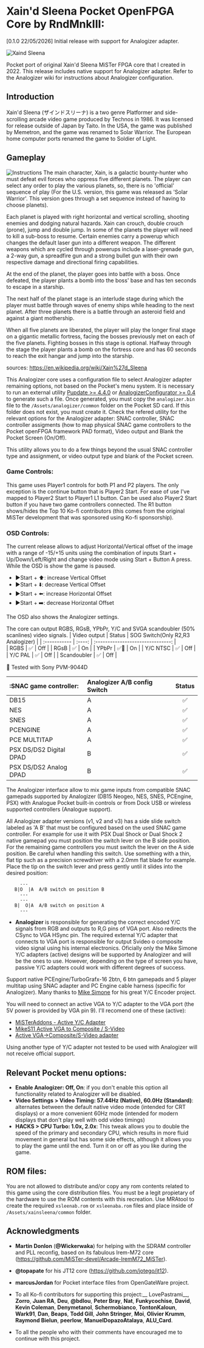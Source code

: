 # Xain'd Sleena Pocket OpenFPGA Core by RndMnkIII:
[0.1.0 22/05/2026] Initial release with support for Analogizer adapter.

![Xaind Sleena](/doc/full_size_xain.jpg)

Pocket port of original Xain'd Sleena MiSTer FPGA core that I created in 2022. This release includes native
support for Analogizer adapter. Refer to the Analogizer wiki for instructions about Analogizer configuration.

## Introduction
Xain'd Sleena (ザインドスリーナ) is a two genre Platformer and side-scrolling arcade video game produced by Technos in 1986. It was licensed for release outside of Japan by Taito. In the USA, the game was published by Memetron, and the game was renamed to Solar Warrior. The European home computer ports renamed the game to Soldier of Light.

## Gameplay
![Instructions](/doc/xain_sleena_preview.JPG)
The main character, Xain, is a galactic bounty-hunter who must defeat evil forces who oppress five different planets. The player can select any order to play the various planets, so, there is no 'official' sequence of play (For the U.S. version, this game was released as 'Solar Warrior'. This version goes through a set sequence instead of having to choose planets).

Each planet is played with right horizontal and vertical scrolling, shooting enemies and dodging natural hazards. Xain can crouch, double crouch (prone), jump and double jump. In some of the planets the player will need to kill a sub-boss to resume. Certain enemies carry a powerup which changes the default laser gun into a different weapon. The different weapons which are cycled through powerups include a laser-grenade gun, a 2-way gun, a spreadfire gun and a strong bullet gun with their own respective damage and directional firing capabilities.

At the end of the planet, the player goes into battle with a boss. Once defeated, the player plants a bomb into the boss' base and has ten seconds to escape in a starship.

The next half of the planet stage is an interlude stage during which the player must battle through waves of enemy ships while heading to the next planet. After three planets there is a battle through an asteroid field and against a giant mothership.

When all five planets are liberated, the player will play the longer final stage on a gigantic metallic fortress, facing the bosses previously met on each of the five planets. Fighting bosses in this stage is optional. Halfway through the stage the player plants a bomb on the fortress core and has 60 seconds to reach the exit hangar and jump into the starship.

sources: https://en.wikipedia.org/wiki/Xain%27d_Sleena


This Analogizer core uses a configuration file to select Analogizer adapter remaining options, not based on the Pocket's menu system. It is necessary to run an external utility [Pupdate >= 4.4.0](https://github.com/mattpannella/pupdate/releases)  or [AnalogizerConfigurator >= 0.4](https://github.com/RndMnkIII/AnalogizerConfigurator/releases) to generate such a file. Once generated, you must copy the `analogizer.bin` file to the `/Assets/analogizer/common` folder on the Pocket SD card. If this folder does not exist, you must create it. Check the refered utility for the relevant options for the Analogizer adapter: SNAC controller, SNAC controller assigments (how to map physical SNAC game controllers to the Pocket openFPGA framework PAD format), Video output and Blank the Pocket Screen (On/Off).

This utility allows you to do a few things beyond the usual SNAC controller type and assignment, or video output type and blank of the Pocket screen.

### Game Controls:
This game uses Player1 controls for both P1 and P2 players. The only exception is the continue button that is Player2 Start. For ease of use I've
mapped to Player2 Start to Player1 L1 button. Can be used also Player2 Start button if you have two game controllers connected.
The R1 button shows/hides the Top 10 Ko-fi contributors (this comes from the original MiSTer development that was sponsored using Ko-fi sponsorship).

### OSD Controls:
The current release allows to adjust Horizontal/Vertical offset of the image with a range of -15/+15 units using the combination of inputs Start + Up/Down/Left/Right
and change video mode using Start + Button A press. While the OSD is show the game is paused.

* ▶Start + ⬆️: increase Vertical Offset
* ▶Start + ⬇️: decrease Vertical Offset
* ▶Start + ⬅️: increase Horizontal Offset
* ▶Start + ➡️: decrease Horizontal Offset

The OSD also shows the Analogizer settings.

The core can output RGBS, RGsB, YPbPr, Y/C and SVGA scandoubler (50% scanlines) video signals.
| Video output | Status | SOG Switch(Only R2,R3 Analogizer) |
| :----------- | :----: | :-------------------------------: |     
| RGBS         |  ✅    |     Off                           |
| RGsB         |  ✅    |     On                            |
| YPbPr        |  ✅🔹  |     On                            |
| Y/C NTSC     |  ✅    |     Off                           |
| Y/C PAL      |  ✅    |     Off                           |
| Scandoubler  |  ✅    |     Off                           |

🔹 Tested with Sony PVM-9044D

| :SNAC game controller:  | Analogizer A/B config Switch | Status |
| :---------------------- | :--------------------------- | :----: |
| DB15                    | A                            |  ✅    |
| NES                     | A                            |  ✅    |
| SNES                    | A                            |  ✅    |
| PCENGINE                | A                            |  ✅    |
| PCE MULTITAP            | A                            |  ✅    |
| PSX DS/DS2 Digital DPAD | B                            |  ✅    |
| PSX DS/DS2 Analog  DPAD | B                            |  ✅    |

The Analogizer interface allow to mix game inputs from compatible SNAC gamepads supported by Analogizer (DB15 Neogeo, NES, SNES, PCEngine, PSX) with Analogue Pocket built-in controls or from Dock USB or wireless supported controllers (Analogue support).

All Analogizer adapter versions (v1, v2 and v3) has a side slide switch labeled as 'A B' that must be configured based on the used SNAC game controller.
For example for use it with PSX Dual Shock or Dual Shock 2 native gamepad you must position the switch lever on the B side position. For the remaining
game controllers you must switch the lever on the A side position. 
Be careful when handling this switch. Use something with a thin, flat tip such as a precision screwdriver with a 2.0mm flat blade for example. Place the tip on the switch lever and press gently until it slides into the desired position:

```
     ---
   B|O  |A  A/B switch on position B
     ---   
     ---
   B|  O|A  A/B switch on position A
     ---
``` 

* **Analogizer** is responsible for generating the correct encoded Y/C signals from RGB and outputs to R,G pins of VGA port. Also redirects the CSync to VGA HSync pin.
The required external Y/C adapter that connects to VGA port is responsible for output Svideo o composite video signal using his internal electronics. Oficially
only the Mike Simone Y/C adapters (active) designs will be supported by Analogizer and will be the ones to use.
However, depending on the type of screen you have, passive Y/C adapters could work with different degrees of success.

Support native PCEngine/TurboGrafx-16 2btn, 6 btn gamepads and 5 player multitap using SNAC adapter
and PC Engine cable harness (specific for Analogizer). Many thanks to [Mike Simone](https://github.com/MikeS11/MiSTerFPGA_YC_Encoder) for his great Y/C Encoder project.

You will need to connect an active VGA to Y/C adapter to the VGA port (the 5V power is provided by VGA pin 9). I'll recomend one of these (active):
* [MiSTerAddons - Active Y/C Adapter](https://misteraddons.com/collections/parts/products/yc-active-encoder-board/)
* [MikeS11 Active VGA to Composite / S-Video](https://ultimatemister.com/product/mikes11-active-composite-svideo/)
* [Active VGA->Composite/S-Video adapter](https://antoniovillena.com/product/mikes1-vga-composite-adapter/)

Using another type of Y/C adapter not tested to be used with Analogizer will not receive official support.

## Relevant Pocket menu options: 
* __Enable Analogizer: Off, On__: if you don't enable this option all functionality related to Analogizer will be disabled.
* __Video Settings > Video Timing: 57.44Hz (Native), 60.0Hz (Standard)__: alternates between the default native video mode (intended for CRT displays) or a more convenient 60Hz mode (intended for modern displays that don't play well with odd video timings)
* __HACKS > CPU Turbo: 1.0x, 2.0x__: This tweak allows you to double the speed of the primary and secondary CPU, which results in more fluid movement in general but has some side effects, although it allows you to play the game until the end. Turn it on or off as you like during the game.

## ROM files:
You are not allowed to distribute and/or copy any rom contents related to this game using the core distribution files. You must be a legit propietary
of the hardware to use the ROM contents with this recreation. Use MRAtool to create the required `xsleenab.rom` or `xsleenaba.rom` files and place inside of `/Assets/xainsleena/common` folder.

## Acknowledgments
* __Martin Donlon__ (__@Wickerwaka__) for helping with the SDRAM controller and PLL reconfig, based on its fabulous Irem-M72 core (https://github.com/MiSTer-devel/Arcade-IremM72_MiSTer).
* __@topapate__ for his JT12 core (https://github.com/jotego/jt12).
* __marcusJordan__ for Pocket interface files from OpenGateWare project.

* To all Ko-fi contributors for supporting this project:__
LovePastrami__, __Zorro__, __Juan RA__, __Deu__, __@bdlou__, __Peter Bray__, __Nat__, __Funkycochise__, __David__, __Kevin Coleman__, __Denymetanol__, __Schermobianco__, __TontonKaloun__, __Wark91__, __Dan__, __Beaps__, __Todd Gill__, __John Stringer__, __Moi__, __Olivier Krumm__, __Raymond Bielun__, __peerlow__, __ManuelDopazoAtalaya__, __ALU_Card__.

* To all the people who with their comments have encouraged me to continue with this project.
